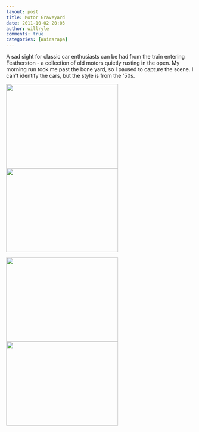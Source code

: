 ```yaml
---
layout: post
title: Motor Graveyard
date: 2011-10-02 20:03
author: willryle
comments: true
categories: [Wairarapa]
---
```

A sad sight for classic car enthusiasts can be had from the train entering Featherston - a collection of old motors quietly rusting in the open. My morning run took me past the bone yard, so I paused to capture the scene. I can't identify the cars, but the style is from the '50s.

<a href="http://willryle.files.wordpress.com/2011/10/spring-036.jpg" target="_blank"><img class="alignleft size-medium wp-image-792" title="OldMotor01" src="http://willryle.files.wordpress.com/2011/10/spring-036.jpg?w=300" alt="" width="300" height="225" /></a><a href="http://willryle.files.wordpress.com/2011/10/spring-033.jpg" target="_blank"><img class="alignnone size-medium wp-image-793" title="OldMotor02" src="http://willryle.files.wordpress.com/2011/10/spring-033.jpg?w=300" alt="" width="300" height="225" /></a>

<a href="http://willryle.files.wordpress.com/2011/10/spring-038.jpg" target="_blank"><img class="alignleft size-medium wp-image-794" title="OldMotor03" src="http://willryle.files.wordpress.com/2011/10/spring-038.jpg?w=300" alt="" width="300" height="225" /></a><a href="http://willryle.files.wordpress.com/2011/10/spring-039.jpg" target="_blank"><img class="alignnone size-medium wp-image-795" title="OldMotor04" src="http://willryle.files.wordpress.com/2011/10/spring-039.jpg?w=300" alt="" width="300" height="225" /></a>
